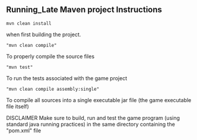 ## Running_Late Maven project Instructions
```
mvn clean install
 ```
 when first building the project.
```
"mvn clean compile"
```

 To properly compile the source files

```
"mvn test" 
```

To run the tests associated with the game project 

```
"mvn clean compile assembly:single" 
```
To compile all sources into a single executable jar file (the game executable file itself)

DISCLAIMER Make sure to build, run and test the game program (using standard java running practices) in the same directory containing the "pom.xml" file
